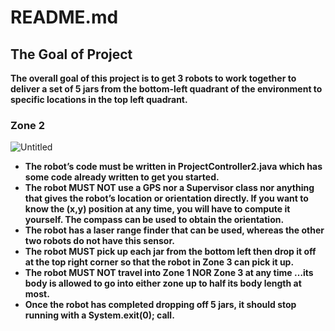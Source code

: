 # README.md

## The Goal of Project

**The overall goal of this project is to get 3 robots to work together to deliver a set of 5 jars from the bottom-left quadrant of the environment to specific locations in the top left quadrant.** 

### Zone 2

![Untitled](README%20md%20cb6fef93123d440296c81e0a6c2db689/Untitled.png)

- **The robot’s code must be written in ProjectController2.java which has some
code already written to get you started.**
- **The robot MUST NOT use a GPS nor a Supervisor class nor anything that gives
the robot’s location or orientation directly. If you want to know the (x,y) position at
any time, you will have to compute it yourself. The compass can be used to
obtain the orientation.**
- **The robot has a laser range finder that can be used, whereas the other two
robots do not have this sensor.**
- **The robot MUST pick up each jar from the bottom left then drop it off at the top
right corner so that the robot in Zone 3 can pick it up.**
- **The robot MUST NOT travel into Zone 1 NOR Zone 3 at any time …its body is
allowed to go into either zone up to half its body length at most.**
- **Once the robot has completed dropping off 5 jars, it should stop running with a
System.exit(0); call.**